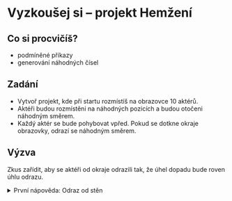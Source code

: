 # Vyzkoušej si – projekt Hemžení

## Co si procvičíš?
 - podmíněné příkazy
 - generování náhodných čísel

## Zadání
 - Vytvoř projekt, kde při startu rozmístíš na obrazovce 10 aktérů.
 - Aktéři budou rozmístěni na náhodných pozicích a budou otočeni náhodným směrem.
 - Každý aktér se bude pohybovat vpřed. Pokud se dotkne okraje obrazovky, odrazí se náhodným směrem.

<!--
> ## Poznámka:
>
> Veškeré názvy záměrně píšeme malými písmeny s&nbsp;mezerami a&nbsp;diakritikou. Do kódu je piš v&nbsp;souladu s&nbsp;konvencemi Javy!
-->

## Výzva
Zkus zařídit, aby se aktéři od okraje odrazili tak, že úhel dopadu bude roven úhlu odrazu.<br />
 
<details><summary>První nápověda: Odraz od stěn</summary>

 - Možná se ti bude hodit `if` a metody `getX()` a `getY()`, pomocí kterých můžeš zjistit, kterého okraje se aktér dotkl.
 
</details>
